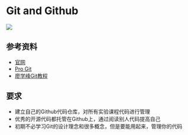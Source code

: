 # Git and Github
![](https://git-scm.com/images/logo@2x.png)

## 参考资料
* [官网](https://git-scm.com/)
* [Pro Git](https://git-scm.com/book/zh/v2)
* [廖学峰Git教程](https://www.liaoxuefeng.com/wiki/0013739516305929606dd18361248578c67b8067c8c017b000)

## 要求
* 建立自己的Github代码仓库，对所有实验课程代码进行管理
* 优秀的开源代码都托管在Github上，通过阅读别人代码提高自己
* 初期不必学习Git的设计理念和很多概念，但是要能用起来，管理你的代码